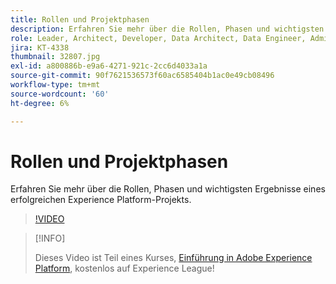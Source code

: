 ```yaml
---
title: Rollen und Projektphasen
description: Erfahren Sie mehr über die Rollen, Phasen und wichtigsten Ergebnisse eines erfolgreichen Experience Platform-Projekts.
role: Leader, Architect, Developer, Data Architect, Data Engineer, Admin, User
jira: KT-4338
thumbnail: 32807.jpg
exl-id: a800886b-e9a6-4271-921c-2cc6d4033a1a
source-git-commit: 90f7621536573f60ac6585404b1ac0e49cb08496
workflow-type: tm+mt
source-wordcount: '60'
ht-degree: 6%

---
```


# Rollen und Projektphasen

Erfahren Sie mehr über die Rollen, Phasen und wichtigsten Ergebnisse eines erfolgreichen Experience Platform-Projekts.

>[!VIDEO](https://video.tv.adobe.com/v/32807?quality=12&learn=on)

>[!INFO]
>
> Dieses Video ist Teil eines Kurses, [Einführung in Adobe Experience Platform](https://experienceleague.adobe.com/?recommended=ExperiencePlatform-U-1-2020.1&amp;lang=de), kostenlos auf Experience League!

